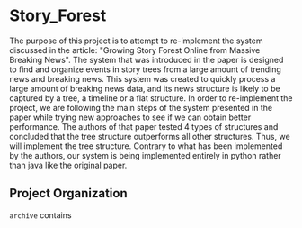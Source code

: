 Story_Forest
==============================

The purpose of this project is to attempt to re-implement the system discussed in the article: "Growing Story Forest Online from Massive Breaking News". The system that was introduced in the paper is designed to find and organize events in story trees from a large amount of trending news and breaking news. This system was created to quickly process a large amount of breaking news data, and its news structure is likely to be captured by a tree, a timeline or a flat structure. In order to re-implement the project, we are following the main steps of the system presented in the paper while trying new approaches to see if we can obtain better performance. The authors of that paper tested 4 types of structures and concluded that the tree structure outperforms all other structures. Thus, we will implement the tree structure. Contrary to what has been implemented by the authors, our system is being implemented entirely in python rather than java like the original paper. 

Project Organization
------------

```archive``` contains 
